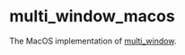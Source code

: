 # multi_window_macos

The MacOS implementation of [multi_window](https://pub.dev/packages/multi_window).
